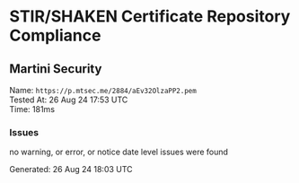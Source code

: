 # STIR/SHAKEN Certificate Repository Compliance

## Martini Security

Name: `https://p.mtsec.me/2884/aEv32OlzaPP2.pem`\
Tested At: 26 Aug 24 17:53 UTC\
Time: 181ms

### Issues

no warning, or error, or notice date level issues were found

Generated: 26 Aug 24 18:03 UTC